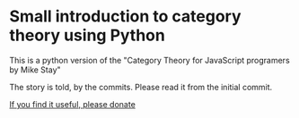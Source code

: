 # Small introduction to category theory using Python

This is a python version of the "Category Theory for JavaScript programers by Mike Stay"

The story is told, by the commits. Please read it from the initial commit.

[If you find it useful, please donate](https://www.paypal.com/cgi-bin/webscr?cmd=_s-xclick&hosted_button_id=EZUSHNKG557NW)

